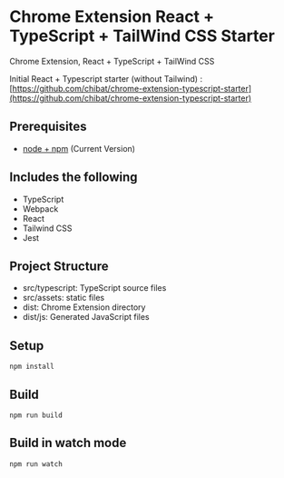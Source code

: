 # Chrome Extension React + TypeScript + TailWind CSS Starter

Chrome Extension, React + TypeScript + TailWind CSS

Initial React + Typescript starter (without Tailwind) : [https://github.com/chibat/chrome-extension-typescript-starter](https://github.com/chibat/chrome-extension-typescript-starter)

## Prerequisites

- [node + npm](https://nodejs.org/) (Current Version)

## Includes the following

- TypeScript
- Webpack
- React
- Tailwind CSS
- Jest

## Project Structure

- src/typescript: TypeScript source files
- src/assets: static files
- dist: Chrome Extension directory
- dist/js: Generated JavaScript files

## Setup

```
npm install
```


## Build

```
npm run build
```

## Build in watch mode

```
npm run watch
```
